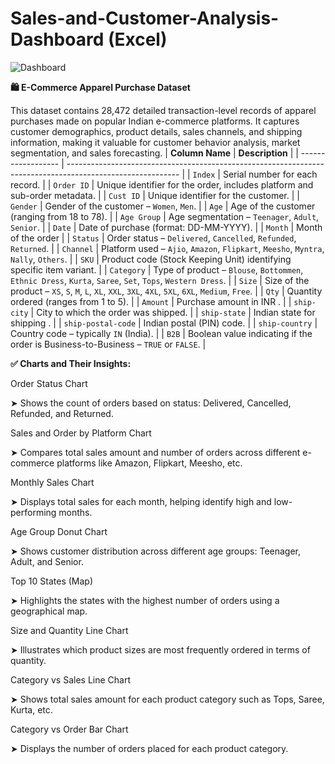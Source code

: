 # Sales-and-Customer-Analysis-Dashboard (Excel)
![Dashboard](https://github.com/user-attachments/assets/4bef08cb-a6ff-4d98-9403-7f190ea179f3)

**🛍️ E-Commerce Apparel Purchase Dataset**

This dataset contains 28,472 detailed transaction-level records of apparel purchases made on popular Indian e-commerce platforms. It captures customer demographics, product details, sales channels, and shipping information, making it valuable for customer behavior analysis, market segmentation, and sales forecasting.
| **Column Name**    | **Description**                                                                                            |
| ------------------ | ---------------------------------------------------------------------------------------------------------- |
| `Index`            | Serial number for each record.                                                                             |
| `Order ID`         | Unique identifier for the order, includes platform and sub-order metadata.                                 |
| `Cust ID`          | Unique identifier for the customer.                                                                        |
| `Gender`           | Gender of the customer – `Women`, `Men`.                                                                   |
| `Age`              | Age of the customer (ranging from 18 to 78).                                                               |
| `Age Group`        | Age segmentation – `Teenager`, `Adult`, `Senior`.                                                          |
| `Date`             | Date of purchase (format: DD-MM-YYYY).                                                                     |
| `Month`            | Month of the order                                                               |
| `Status`           | Order status – `Delivered`, `Cancelled`, `Refunded`, `Returned`.                                           |
| `Channel`          | Platform used – `Ajio`, `Amazon`, `Flipkart`, `Meesho`, `Myntra`, `Nally`, `Others`.                       |
| `SKU`              | Product code (Stock Keeping Unit) identifying specific item variant.                                       |
| `Category`         | Type of product – `Blouse`, `Bottommen`, `Ethnic Dress`, `Kurta`, `Saree`, `Set`, `Tops`, `Western Dress`. |
| `Size`             | Size of the product – `XS`, `S`, `M`, `L`, `XL`, `XXL`, `3XL`, `4XL`, `5XL`, `6XL`, `Medium`, `Free`.      |
| `Qty`              | Quantity ordered (ranges from 1 to 5).                                                                     |
| `Amount`           | Purchase amount in INR .                                                                    |
| `ship-city`        | City to which the order was shipped.                                                                       |
| `ship-state`       | Indian state for shipping .                                                   |
| `ship-postal-code` | Indian postal (PIN) code.                                                                                  |
| `ship-country`     | Country code – typically `IN` (India).                                                                     |
| `B2B`              | Boolean value indicating if the order is Business-to-Business – `TRUE` or `FALSE`.                         |

**✅ Charts and Their Insights:**

Order Status Chart

➤ Shows the count of orders based on status: Delivered, Cancelled, Refunded, and Returned.

Sales and Order by Platform Chart

➤ Compares total sales amount and number of orders across different e-commerce platforms like Amazon, Flipkart, Meesho, etc.

Monthly Sales Chart

➤ Displays total sales for each month, helping identify high and low-performing months.

Age Group Donut Chart

➤ Shows customer distribution across different age groups: Teenager, Adult, and Senior.

Top 10 States (Map)

➤ Highlights the states with the highest number of orders using a geographical map.

Size and Quantity Line Chart

➤ Illustrates which product sizes are most frequently ordered in terms of quantity.

Category vs Sales Line Chart

➤ Shows total sales amount for each product category such as Tops, Saree, Kurta, etc.

Category vs Order Bar Chart

➤ Displays the number of orders placed for each product category.
